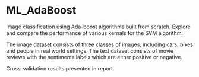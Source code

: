 # ML_AdaBoost
Image classification using Ada-boost algorithms built from scratch. Explore and compare the performance of various kernals for the SVM algorithm.

The image dataset consists of three classes of images, including cars, bikes and people in real world settings.
The text dataset consists of movie reviews with the sentiments labels which are either positive or negative.

Cross-validation results presented in report.
